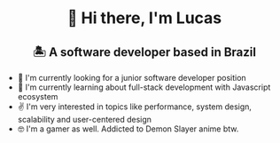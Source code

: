 <h1 align="center">👋 Hi there, I'm Lucas</h1>
<h2 align="center">🏝 A software developer based in Brazil</h2>

- 🔭 I'm currently looking for a junior software developer position
- 🧠 I'm currently learning about full-stack development with Javascript ecosystem
- ✌ I'm very interested in topics like performance, system design, scalability and user-centered design
- 🤓 I'm a gamer as well. Addicted to Demon Slayer anime btw.

